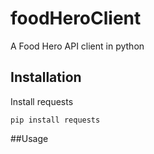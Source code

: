# foodHeroClient


A Food Hero API client in python

## Installation
Install requests
```
pip install requests
```

##Usage
